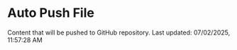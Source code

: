 # Auto Push File

Content that will be pushed to GitHub repository.
Last updated: 07/02/2025, 11:57:28 AM